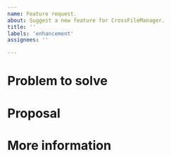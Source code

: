 ```yaml
---
name: Feature request.
about: Suggest a new feature for CrossFileManager.
title: ''
labels: 'enhancement'
assignees: ''

---
```


<!-- When reporting a feature, please read this complete template and fill all the questions in order to get a better response -->

# Problem to solve
<!-- Which problem would be solved with this feature? -->

# Proposal
<!-- What do you propose as a solution? Add as much information as you can! -->

# More information
<!-- Do you have any other useful information about this feature report? Please write it down here -->
<!-- Possible helpful information: references to other sites/repositories -->
<!-- Are you interested in working on a PR for this? -->
